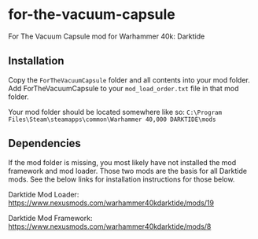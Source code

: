 # for-the-vacuum-capsule
For The Vacuum Capsule mod for Warhammer 40k: Darktide

## Installation
Copy the `ForTheVacuumCapsule` folder and all contents into your mod folder.
Add ForTheVacuumCapsule to your `mod_load_order.txt` file in that mod folder.

Your mod folder should be located somewhere like so:
`C:\Program Files\Steam\steamapps\common\Warhammer 40,000 DARKTIDE\mods`

## Dependencies
If the mod folder is missing, you most likely have not installed the mod framework and mod loader. Those two mods are the basis for all Darktide mods. See the below links for installation instructions for those below.

Darktide Mod Loader:
https://www.nexusmods.com/warhammer40kdarktide/mods/19

Darktide Mod Framework:
https://www.nexusmods.com/warhammer40kdarktide/mods/8